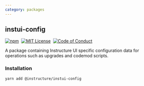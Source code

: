 ```yaml
---
category: packages
---
```


## instui-config

[![npm][npm]][npm-url]&nbsp;
[![MIT License][license-badge]][license]&nbsp;
[![Code of Conduct][coc-badge]][coc]

A package containing Instructure UI specific configuration data for operations
such as upgrades and codemod scripts.

### Installation

```sh
yarn add @instructure/instui-config
```

[npm]: https://img.shields.io/npm/v/@instructure/instui-config.svg
[npm-url]: https://npmjs.com/package/@instructure/instui-config
[license-badge]: https://img.shields.io/npm/l/instructure-ui.svg?style=flat-square
[license]: https://github.com/instructure/instructure-ui/blob/master/LICENSE
[coc-badge]: https://img.shields.io/badge/code%20of-conduct-ff69b4.svg?style=flat-square
[coc]: https://github.com/instructure/instructure-ui/blob/master/CODE_OF_CONDUCT.md
